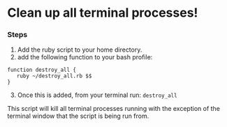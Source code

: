 # Clean up all terminal processes!

### Steps
1. Add the ruby script to your home directory.
2. add the following function to your bash profile:
```
function destroy_all {
   ruby ~/destroy_all.rb $$
}
```
3. Once this is added, from your terminal run: `destroy_all`

This script will kill all terminal processes running with the exception of the terminal window that the script is being run from.
